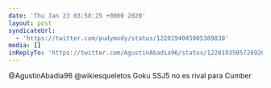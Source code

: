 ```yaml
---
date: 'Thu Jan 23 03:58:25 +0000 2020'
layout: post
syndicateUrl:
  - 'https://twitter.com/pudymody/status/1220194045005389830'
media: []
inReplyTo: 'https://twitter.com/AgustinAbadia96/status/1220193505726926851'
---
```

@AgustinAbadia96 @wikiesqueletos Goku SSJ5 no es rival para Cumber